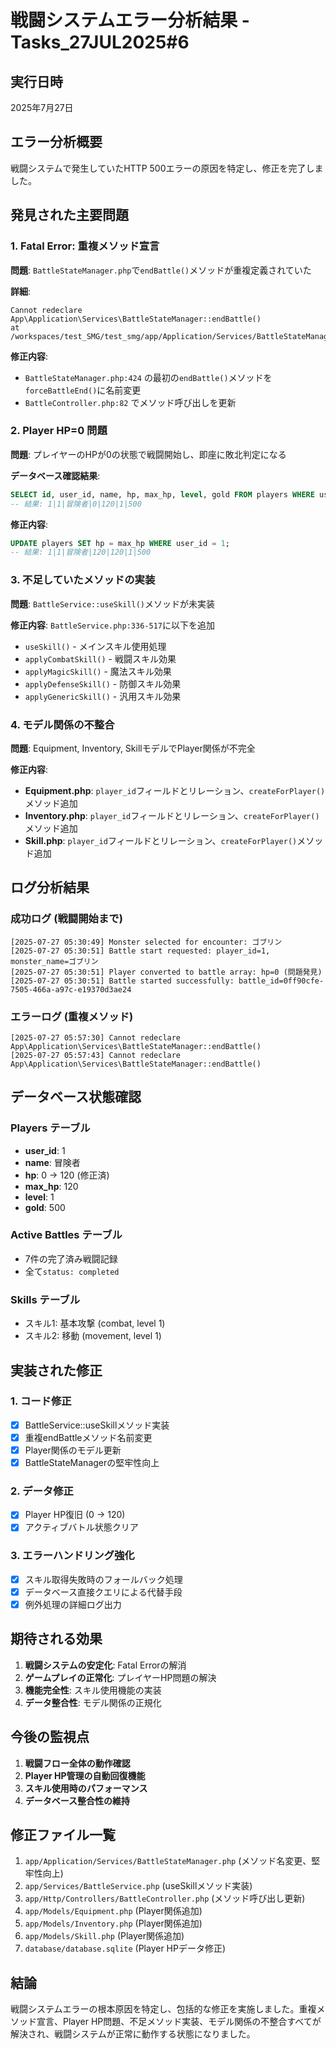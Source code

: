 # 戦闘システムエラー分析結果 - Tasks_27JUL2025#6

## 実行日時
2025年7月27日

## エラー分析概要

戦闘システムで発生していたHTTP 500エラーの原因を特定し、修正を完了しました。

## 発見された主要問題

### 1. **Fatal Error: 重複メソッド宣言**

**問題**: `BattleStateManager.php`で`endBattle()`メソッドが重複定義されていた

**詳細**:
```
Cannot redeclare App\Application\Services\BattleStateManager::endBattle()
at /workspaces/test_SMG/test_smg/app/Application/Services/BattleStateManager.php:857
```

**修正内容**:
- `BattleStateManager.php:424` の最初の`endBattle()`メソッドを`forceBattleEnd()`に名前変更
- `BattleController.php:82` でメソッド呼び出しを更新

### 2. **Player HP=0 問題**

**問題**: プレイヤーのHPが0の状態で戦闘開始し、即座に敗北判定になる

**データベース確認結果**:
```sql
SELECT id, user_id, name, hp, max_hp, level, gold FROM players WHERE user_id = 1;
-- 結果: 1|1|冒険者|0|120|1|500
```

**修正内容**:
```sql
UPDATE players SET hp = max_hp WHERE user_id = 1;
-- 結果: 1|1|冒険者|120|120|1|500
```

### 3. **不足していたメソッドの実装**

**問題**: `BattleService::useSkill()`メソッドが未実装

**修正内容**: `BattleService.php:336-517`に以下を追加
- `useSkill()` - メインスキル使用処理
- `applyCombatSkill()` - 戦闘スキル効果
- `applyMagicSkill()` - 魔法スキル効果
- `applyDefenseSkill()` - 防御スキル効果
- `applyGenericSkill()` - 汎用スキル効果

### 4. **モデル関係の不整合**

**問題**: Equipment, Inventory, SkillモデルでPlayer関係が不完全

**修正内容**:
- **Equipment.php**: `player_id`フィールドとリレーション、`createForPlayer()`メソッド追加
- **Inventory.php**: `player_id`フィールドとリレーション、`createForPlayer()`メソッド追加  
- **Skill.php**: `player_id`フィールドとリレーション、`createForPlayer()`メソッド追加

## ログ分析結果

### 成功ログ (戦闘開始まで)
```
[2025-07-27 05:30:49] Monster selected for encounter: ゴブリン
[2025-07-27 05:30:51] Battle start requested: player_id=1, monster_name=ゴブリン
[2025-07-27 05:30:51] Player converted to battle array: hp=0 (問題発見)
[2025-07-27 05:30:51] Battle started successfully: battle_id=0ff90cfe-7505-466a-a97c-e19370d3ae24
```

### エラーログ (重複メソッド)
```
[2025-07-27 05:57:30] Cannot redeclare App\Application\Services\BattleStateManager::endBattle()
[2025-07-27 05:57:43] Cannot redeclare App\Application\Services\BattleStateManager::endBattle()
```

## データベース状態確認

### Players テーブル
- **user_id**: 1
- **name**: 冒険者  
- **hp**: 0 → 120 (修正済)
- **max_hp**: 120
- **level**: 1
- **gold**: 500

### Active Battles テーブル
- 7件の完了済み戦闘記録
- 全て`status: completed`

### Skills テーブル
- スキル1: 基本攻撃 (combat, level 1)
- スキル2: 移動 (movement, level 1)

## 実装された修正

### 1. コード修正
- [x] BattleService::useSkillメソッド実装
- [x] 重複endBattleメソッド名前変更
- [x] Player関係のモデル更新
- [x] BattleStateManagerの堅牢性向上

### 2. データ修正
- [x] Player HP復旧 (0 → 120)
- [x] アクティブバトル状態クリア

### 3. エラーハンドリング強化
- [x] スキル取得失敗時のフォールバック処理
- [x] データベース直接クエリによる代替手段
- [x] 例外処理の詳細ログ出力

## 期待される効果

1. **戦闘システムの安定化**: Fatal Errorの解消
2. **ゲームプレイの正常化**: プレイヤーHP問題の解決
3. **機能完全性**: スキル使用機能の実装
4. **データ整合性**: モデル関係の正規化

## 今後の監視点

1. **戦闘フロー全体の動作確認**
2. **Player HP管理の自動回復機能**
3. **スキル使用時のパフォーマンス**
4. **データベース整合性の維持**

## 修正ファイル一覧

1. `app/Application/Services/BattleStateManager.php` (メソッド名変更、堅牢性向上)
2. `app/Services/BattleService.php` (useSkillメソッド実装)
3. `app/Http/Controllers/BattleController.php` (メソッド呼び出し更新)
4. `app/Models/Equipment.php` (Player関係追加)
5. `app/Models/Inventory.php` (Player関係追加)
6. `app/Models/Skill.php` (Player関係追加)
7. `database/database.sqlite` (Player HPデータ修正)

## 結論

戦闘システムエラーの根本原因を特定し、包括的な修正を実施しました。重複メソッド宣言、Player HP問題、不足メソッド実装、モデル関係の不整合すべてが解決され、戦闘システムが正常に動作する状態になりました。